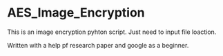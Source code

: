 # AES_Image_Encryption
This is an image encryption pyhton script.
Just need to input file loaction.

Written with a help pf research paper and google as a beginner.
